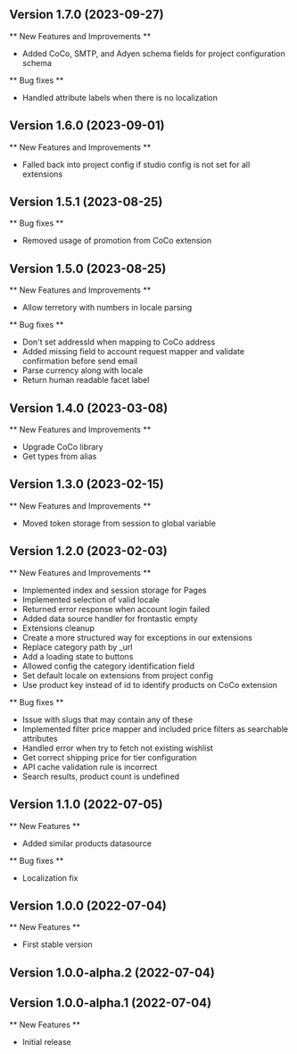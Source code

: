 
## Version 1.7.0 (2023-09-27)

** New Features and Improvements **

- Added CoCo, SMTP, and Adyen schema fields for project configuration schema 

** Bug fixes **

- Handled attribute labels when there is no localization

## Version 1.6.0 (2023-09-01)

** New Features and Improvements **

- Falled back into project config if studio config is not set for all extensions

## Version 1.5.1 (2023-08-25)

** Bug fixes **

- Removed usage of promotion from CoCo extension

## Version 1.5.0 (2023-08-25)

** New Features and Improvements **

- Allow terretory with numbers in locale parsing

** Bug fixes **

- Don't set addressId when mapping to CoCo address
- Added missing field to account request mapper and validate confirmation before send email
- Parse currency along with locale
- Return human readable facet label

## Version 1.4.0 (2023-03-08)

** New Features and Improvements **
- Upgrade CoCo library
- Get types from alias

## Version 1.3.0 (2023-02-15)

** New Features and Improvements **

- Moved token storage from session to global variable

## Version 1.2.0 (2023-02-03)

** New Features and Improvements **

- Implemented index and session storage for Pages
- Implemented selection of valid locale
- Returned error response when account login failed
- Added data source handler for frontastic empty
- Extensions cleanup
- Create a more structured way for exceptions in our extensions
- Replace category path by _url
- Add a loading state to buttons
- Allowed config the category identification field
- Set default locale on extensions from project config
- Use product key instead of id to identify products on CoCo extension

** Bug fixes **

- Issue with slugs that may contain any of these
- Implemented filter price mapper and included price filters as searchable attributes
- Handled error when try to fetch not existing wishlist
- Get correct shipping price for tier configuration
- API cache validation rule is incorrect
- Search results, product count is undefined

## Version 1.1.0 (2022-07-05)

** New Features **

- Added similar products datasource

** Bug fixes **

- Localization fix

## Version 1.0.0 (2022-07-04)

** New Features **

- First stable version

## Version 1.0.0-alpha.2 (2022-07-04)

## Version 1.0.0-alpha.1 (2022-07-04)

** New Features **

- Initial release

